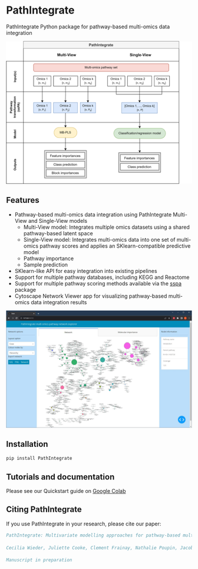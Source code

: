 # PathIntegrate
PathIntegrate Python package for pathway-based multi-omics data integration

![PathIntegrate graphical abstract](images/ModellingFrameworks_white.png "PathIntegrate graphical abstract")

## Features
- Pathway-based multi-omics data integration using PathIntegrate Multi-View and Single-View models
    - Multi-View model: Integrates multiple omics datasets using a shared pathway-based latent space
    - Single-View model: Integrates multi-omics data into one set of multi-omics pathway scores and applies an SKlearn-compatible predictive model
    - Pathway importance
    - Sample prediction
- SKlearn-like API for easy integration into existing pipelines
- Support for multiple pathway databases, including KEGG and Reactome
- Support for multiple pathway scoring methods available via the [sspa](https://github.com/cwieder/py-ssPA) package
- Cytoscape Network Viewer app for visualizing pathway-based multi-omics data integration results

![PathIntegrate Cytoscape app](App_network_view.jpg "Network viewer")

## Installation
```bash
pip install PathIntegrate
```

## Tutorials and documentation
Please see our Quickstart guide on [Google Colab](https://colab.research.google.com/drive/1MmGJp8I4JaIgFGNihYjaa4KJqYTGzdtv?usp=sharing)


## Citing PathIntegrate
If you use PathIntegrate in your research, please cite our paper:
```bibtex
PathIntegrate: Multivariate modelling approaches for pathway-based multi-omics data integration

Cecilia Wieder, Juliette Cooke, Clement Frainay, Nathalie Poupin, Jacob G. Bundy, Russell Bowler, Fabien Jourdan, Katerina J. Kechris, Rachel PJ Lai, Timothy Ebbels

Manuscript in preparation
```